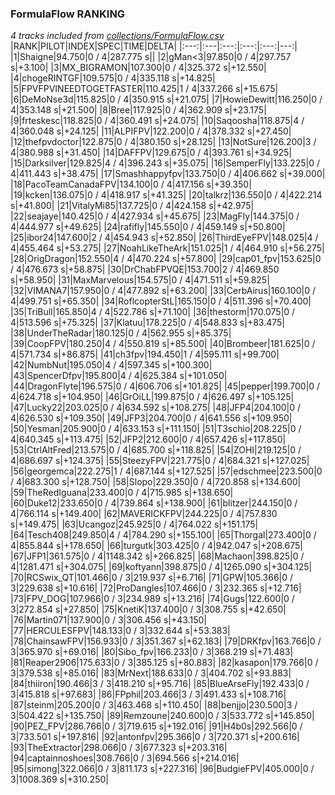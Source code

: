 ### FormulaFlow RANKING
*4 tracks included from [collections/FormulaFlow.csv](/collections/FormulaFlow.csv)*
|RANK|PILOT|INDEX|SPEC|TIME|DELTA|
|:---:|:---|:---:|:---:|:---:|---:|
|1|Shaigne|94.750|0 / 4|287.775 s||
|2|gMan&lt;3|97.850|0 / 4|297.757 s|+3.100|
|3|MX_BIGRAMON|107.300|0 / 4|325.372 s|+12.550|
|4|chogeRINTGF|109.575|0 / 4|335.118 s|+14.825|
|5|FPVFPVINEEDTOGETFASTER|110.425|1 / 4|337.266 s|+15.675|
|6|DeMoNse3d|115.825|0 / 4|350.915 s|+21.075|
|7|HowieDewitt|116.250|0 / 4|353.148 s|+21.500|
|8|Bree|117.925|0 / 4|362.909 s|+23.175|
|9|frteskesc|118.825|0 / 4|360.491 s|+24.075|
|10|Saqoosha|118.875|4 / 4|360.048 s|+24.125|
|11|ALPIFPV|122.200|0 / 4|378.332 s|+27.450|
|12|thefpvdoctor|122.875|0 / 4|380.150 s|+28.125|
|13|NotSure|126.200|3 / 4|380.988 s|+31.450|
|14|DAFFPV|129.675|0 / 4|393.761 s|+34.925|
|15|Darksilver|129.825|4 / 4|396.243 s|+35.075|
|16|SemperFly|133.225|0 / 4|411.443 s|+38.475|
|17|Smashhappyfpv|133.750|0 / 4|406.662 s|+39.000|
|18|PacoTeamCanadaFPV|134.100|0 / 4|417.156 s|+39.350|
|19|kcken|136.075|0 / 4|418.917 s|+41.325|
|20|talkrz|136.550|0 / 4|422.214 s|+41.800|
|21|VitalyMi85|137.725|0 / 4|424.158 s|+42.975|
|22|seajaye|140.425|0 / 4|427.934 s|+45.675|
|23|MagFly|144.375|0 / 4|444.977 s|+49.625|
|24|rafifly|145.550|0 / 4|459.149 s|+50.800|
|25|ibor24|147.600|2 / 4|454.943 s|+52.850|
|26|ThirdEyeFPV|148.025|4 / 4|455.464 s|+53.275|
|27|NoahLikeTheArk|151.025|1 / 4|464.910 s|+56.275|
|28|OrigDragon|152.550|4 / 4|470.224 s|+57.800|
|29|cap01_fpv|153.625|0 / 4|476.673 s|+58.875|
|30|DrChabFPVQE|153.700|2 / 4|469.850 s|+58.950|
|31|MaxMarvelous|154.575|0 / 4|471.511 s|+59.825|
|32|VIMANA7|157.950|0 / 4|477.892 s|+63.200|
|33|CerbAirus|160.100|0 / 4|499.751 s|+65.350|
|34|RoflcopterStL|165.150|0 / 4|511.396 s|+70.400|
|35|TriBull|165.850|4 / 4|522.786 s|+71.100|
|36|thestorm|170.075|0 / 4|513.596 s|+75.325|
|37|Klatuu|178.225|0 / 4|548.833 s|+83.475|
|38|UnderTheRadar|180.125|0 / 4|562.955 s|+85.375|
|39|CoopFPV|180.250|4 / 4|550.819 s|+85.500|
|40|Brombeer|181.625|0 / 4|571.734 s|+86.875|
|41|ch3fpv|194.450|1 / 4|595.111 s|+99.700|
|42|NumbNut|195.050|4 / 4|597.345 s|+100.300|
|43|SpencerDfpv|195.800|4 / 4|625.384 s|+101.050|
|44|DragonFlyte|196.575|0 / 4|606.706 s|+101.825|
|45|pepper|199.700|0 / 4|624.718 s|+104.950|
|46|GrOiLL|199.875|0 / 4|626.497 s|+105.125|
|47|Lucky22|203.025|0 / 4|634.592 s|+108.275|
|48|JFP4|204.100|0 / 4|626.530 s|+109.350|
|49|JFP3|204.700|0 / 4|641.556 s|+109.950|
|50|Yesman|205.900|0 / 4|633.153 s|+111.150|
|51|T3schio|208.225|0 / 4|640.345 s|+113.475|
|52|JFP2|212.600|0 / 4|657.426 s|+117.850|
|53|CtrlAltFred|213.575|0 / 4|685.700 s|+118.825|
|54|ZOHI|219.125|0 / 4|686.697 s|+124.375|
|55|SteezyFPV|221.775|0 / 4|684.321 s|+127.025|
|56|georgemca|222.275|1 / 4|687.144 s|+127.525|
|57|edschmee|223.500|0 / 4|683.300 s|+128.750|
|58|Slopo|229.350|0 / 4|720.858 s|+134.600|
|59|TheRedIguana|233.400|0 / 4|715.985 s|+138.650|
|60|Duke12|233.650|0 / 4|739.864 s|+138.900|
|61|blitzer|244.150|0 / 4|766.114 s|+149.400|
|62|MAVERICKFPV|244.225|0 / 4|757.830 s|+149.475|
|63|Ucangoz|245.925|0 / 4|764.022 s|+151.175|
|64|Tesch408|249.850|4 / 4|784.290 s|+155.100|
|65|Thorgal|273.400|0 / 4|855.844 s|+178.650|
|66|turgutk|303.425|0 / 4|942.047 s|+208.675|
|67|JFP1|361.575|0 / 4|1148.342 s|+266.825|
|68|Machaon|398.825|0 / 4|1281.471 s|+304.075|
|69|koftyann|398.875|0 / 4|1265.090 s|+304.125|
|70|RCSwix_QT|101.466|0 / 3|219.937 s|+6.716|
|71|GPW|105.366|0 / 3|229.638 s|+10.616|
|72|ProDangles|107.466|0 / 3|232.365 s|+12.716|
|73|FPV_DOG|107.966|0 / 3|234.989 s|+13.216|
|74|Gugs|122.600|0 / 3|272.854 s|+27.850|
|75|KnetiK|137.400|0 / 3|308.755 s|+42.650|
|76|Martin071|137.900|0 / 3|306.456 s|+43.150|
|77|HERCULESFPV|148.133|0 / 3|332.644 s|+53.383|
|78|ChainsawFPV|156.933|0 / 3|351.367 s|+62.183|
|79|DRKfpv|163.766|0 / 3|365.970 s|+69.016|
|80|Sibo_fpv|166.233|0 / 3|368.219 s|+71.483|
|81|Reaper2906|175.633|0 / 3|385.125 s|+80.883|
|82|kasapon|179.766|0 / 3|379.538 s|+85.016|
|83|MrNext|188.633|0 / 3|404.702 s|+93.883|
|84|thiiron|190.466|3 / 3|418.210 s|+95.716|
|85|BlueArseFly|192.433|0 / 3|415.818 s|+97.683|
|86|FPphil|203.466|3 / 3|491.433 s|+108.716|
|87|steinm|205.200|0 / 3|463.468 s|+110.450|
|88|benjjo|230.500|3 / 3|504.422 s|+135.750|
|89|Remzoune|240.600|0 / 3|533.772 s|+145.850|
|90|PEZ_FPV|286.766|0 / 3|719.615 s|+192.016|
|91|H4b0s|292.566|0 / 3|733.501 s|+197.816|
|92|antonfpv|295.366|0 / 3|720.371 s|+200.616|
|93|TheExtractor|298.066|0 / 3|677.323 s|+203.316|
|94|captainnoshoes|308.766|0 / 3|694.566 s|+214.016|
|95|simong|322.066|0 / 3|811.173 s|+227.316|
|96|BudgieFPV|405.000|0 / 3|1008.369 s|+310.250|
